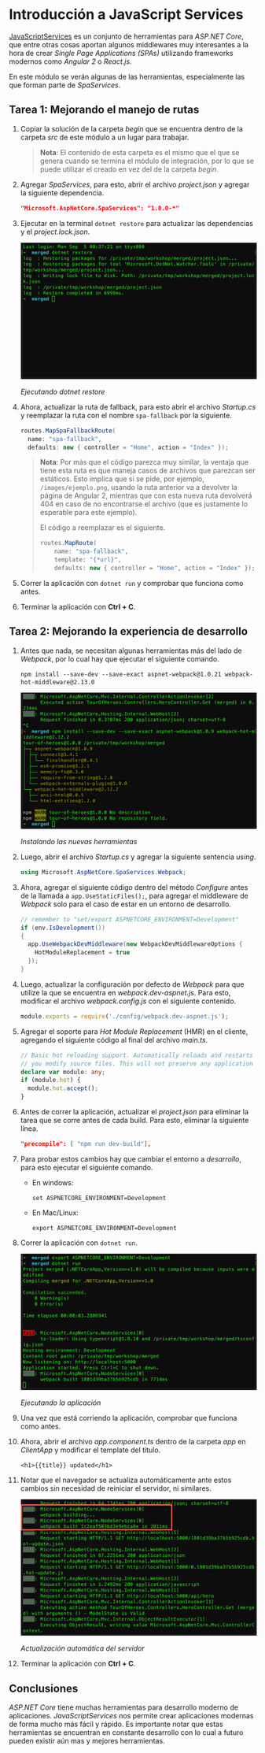 # Introducción a JavaScript Services

[JavaScriptServices](https://github.com/aspnet/JavaScriptServices) es un conjunto de herramientas para _ASP.NET Core_, que entre otras cosas aportan algunos middlewares muy interesantes a la hora de crear _Single Page Applications (SPAs)_ utilizando frameworks modernos como _Angular 2_ o _React.js_.

En este módulo se verán algunas de las herramientas, especialmente las que forman parte de _SpaServices_.

## Tarea 1: Mejorando el manejo de rutas

1. Copiar la solución de la carpeta _begin_ que se encuentra dentro de la carpeta _src_ de este módulo a un lugar para trabajar.

    > **Nota**: El contenido de esta carpeta es el mismo que el que se genera cuando se termina el módulo de integración, por lo que se puede utilizar el creado en vez del de la carpeta _begin_.

1. Agregar _SpaServices_, para esto, abrir el archivo _project.json_ y agregar la siguiente dependencia.

    ```json
    "Microsoft.AspNetCore.SpaServices": "1.0.0-*"
    ```

1. Ejecutar en la terminal `dotnet restore` para actualizar las dependencias y el _project.lock.json_.

    ![Ejecutando dotnet restore](./images/dotnet-restore.png "Ejecutando dotnet restore")

    _Ejecutando dotnet restore_

1. Ahora, actualizar la ruta de fallback, para esto abrir el archivo _Startup.cs_ y reemplazar la ruta con el nombre `spa-fallback` por la siguiente.

    ```csharp
    routes.MapSpaFallbackRoute(
      name: "spa-fallback",
      defaults: new { controller = "Home", action = "Index" });
    ```

    > **Nota**: Por más que el código parezca muy similar, la ventaja que tiene esta ruta es que maneja casos de archivos que parezcan ser estáticos. Esto implica que si se pide, por ejemplo, `/images/ejemplo.png`, usando la ruta anterior va a devolver la página de Angular 2, mientras que con esta nueva ruta devolverá 404 en caso de no encontrarse el archivo (que es justamente lo esperable para este ejemplo).
    >
    > El código a reemplazar es el siguiente.
    > 
    > ```csharp
    > routes.MapRoute(
    >     name: "spa-fallback",
    >     template: "{*url}",
    >     defaults: new { controller = "Home", action = "Index" });
    > ```

1. Correr la aplicación con `dotnet run` y comprobar que funciona como antes.

1. Terminar la aplicación con **Ctrl + C**.

## Tarea 2: Mejorando la experiencia de desarrollo

1. Antes que nada, se necesitan algunas herramientas más del lado de _Webpack_, por lo cual hay que ejecutar el siguiente comando.

    ```
    npm install --save-dev --save-exact aspnet-webpack@1.0.21 webpack-hot-middleware@2.13.0
    ```

    ![Instalando las nuevas herramientas](./images/new-webpack-tools.png "Instalando las nuevas herramientas")

    _Instalando las nuevas herramientas_

1. Luego, abrir el archivo _Startup.cs_ y agregar la siguiente sentencia _using_.

    ```csharp
    using Microsoft.AspNetCore.SpaServices.Webpack;
    ```

1. Ahora, agregar el siguiente código dentro del método _Configure_ antes de la llamada a `app.UseStaticFiles();`, para agregar el middleware de _Webpack_ solo para el caso de estar en un entorno de desarrollo.

    ```csharp
    // remember to "set/export ASPNETCORE_ENVIRONMENT=Development"
    if (env.IsDevelopment()) 
    {
      app.UseWebpackDevMiddleware(new WebpackDevMiddlewareOptions {
        HotModuleReplacement = true
      });
    }
    ```

1. Luego, actualizar la configuración por defecto de _Webpack_ para que utilize la que se encuentra en _webpack.dev-aspnet.js_. Para esto, modificar el archivo _webpack.config.js_ con el siguiente contenido.

    ```js
    module.exports = require('./config/webpack.dev-aspnet.js');
    ```

1. Agregar el soporte para _Hot Module Replacement_ (HMR) en el cliente, agregando el siguiente código al final del archivo _main.ts_.

    ```typescript
    // Basic hot reloading support. Automatically reloads and restarts the Angular 2 app each time
    // you modify source files. This will not preserve any application state other than the URL.
    declare var module: any;
    if (module.hot) {
      module.hot.accept();
    }
    ```

1. Antes de correr la aplicación, actualizar el _project.json_ para eliminar la tarea que se corre antes de cada build. Para esto, eliminar la siguiente línea.

    ```json
    "precompile": [ "npm run dev-build"],
    ```

1. Para probar estos cambios hay que cambiar el entorno a _desarrollo_, para esto ejecutar el siguiente comando.

    - En windows:

        ```
        set ASPNETCORE_ENVIRONMENT=Development
        ```

    - En Mac/Linux:

        ```
        export ASPNETCORE_ENVIRONMENT=Development
        ```

1. Correr la aplicación con `dotnet run`.

    ![Ejecutando la aplicación](./images/running-the-app.png "Ejecutando la aplicación")

    _Ejecutando la aplicación_

1. Una vez que está corriendo la aplicación, comprobar que funciona como antes.

1. Ahora, abrir el archivo _app.component.ts_ dentro de la carpeta _app_ en _ClientApp_ y modificar el template del título.

    ```
    <h1>{{title}} updated</h1>
    ```
    
1. Notar que el navegador se actualiza automáticamente ante estos cambios sin necesidad de reiniciar el servidor, ni similares.

    ![Actualización automática del servidor](./images/middleware-reloading-assets.png "Actualización automática del servidor")

    _Actualización automática del servidor_

1. Terminar la aplicación con **Ctrl + C**.

## Conclusiones

_ASP.NET Core_ tiene muchas herramientas para desarrollo moderno de aplicaciones. _JavaScriptServices_ nos permite crear aplicaciones modernas de forma mucho más fácil y rápido. Es importante notar que estas herramientas se encuentran en constante desarrollo con lo cual a futuro pueden existir aún mas y mejores herramientas.